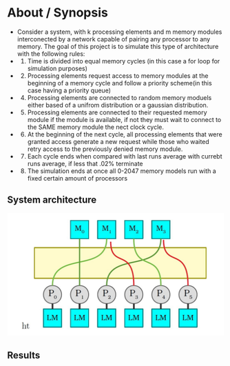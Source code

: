 # About / Synopsis

* Consider a system, with k processing elements and m memory modules interconected by a network capable of pairing any processor to any
memory. The goal of this project is to simulate this type of architecture with the following rules:
* 1. Time is divided into equal memory cycles (in this case a for loop for simulation purposes)
* 2. Processing elements request access to memory modules at the beginning of a memory cycle and follow a priority scheme(in this case having a priority queue)
* 4. Processing elements are connected to random memory moduels either based of a unifrom distribution or a gaussian distribution.
* 5. Processing elements are connected to their requested memory module if the module is available, if not they must wait to connect to the SAME memory module the nect clock cycle.
* 6. At the beginning of the next cycle, all processing elements that were granted access generate a new request while those who waited retry access to the previously denied memory module.
* 7. Each cycle ends when compared with last runs average with currebt runs average, if less that .02% terminate
* 8. The simulation ends at once all 0-2047 memory models run with a fixed certain amount of processors
## System architecture
![Design](https://github.com/AustinEnglish/Processor-Access-Time-Simulation/blob/master/architechture.jpg?raw=true "Title")

## Results







